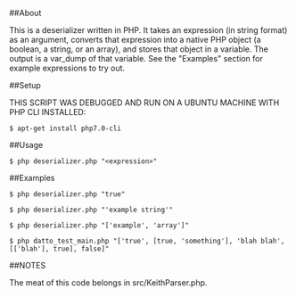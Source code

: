 ##About

This is a deserializer written in PHP. It takes an expression (in string format) as an argument, converts that expression into a native PHP object (a boolean, a string, or an array), and stores that object in a variable. The output is a var_dump of that variable. See the "Examples" section for example expressions to try out.

##Setup

THIS SCRIPT WAS DEBUGGED AND RUN ON A UBUNTU MACHINE WITH PHP CLI INSTALLED:

`$ apt-get install php7.0-cli`

##Usage

`$ php deserializer.php "<expression>"`

##Examples

`$ php deserializer.php "true"`

`$ php deserializer.php "'example string'"`

`$ php deserializer.php "['example', 'array']"`

`$ php datto_test_main.php "['true', [true, 'something'], 'blah blah', [['blah'], true], false]"`

##NOTES

The meat of this code belongs in src/KeithParser.php.
